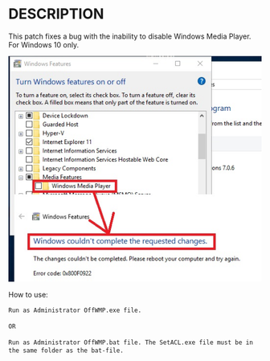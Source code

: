 # DESCRIPTION
This patch fixes a bug with the inability to disable Windows Media Player. For Windows 10 only.

![WMP_Status](WMP_Status.png)

How to use:
```
Run as Administrator OffWMP.exe file.

OR

Run as Administrator OffWMP.bat file. The SetACL.exe file must be in the same folder as the bat-file.
```

